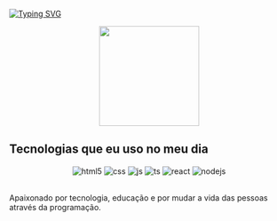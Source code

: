 [![Typing SVG](https://readme-typing-svg.herokuapp.com/?color=e34f26&size=35&center=true&vCenter=true&width=1000&lines=HELLO,+My+name+is+Junielson+Diniz;I'm+31+years+old;I'm+from+Brazil;Be+Welcome!+:%29)](https://git.io/typing-svg)

<div align="center">
    <img height="180em" alt-"Junielson Diniz github stats" src="https://github-readme-stats.vercel.app/api?username=JSDiniz&show_icons=true&theme=dracula&title_color=e34f26"/>
<!--     <img height="180em" src="https://github-readme-stats.vercel.app/api/top-langs/?username=JSDiniz&layout=compact&langs_count=7&theme=dracula"/> -->
</div>

## Tecnologias que eu uso no meu dia

<div align="center" style="display: inline_block">
  <img align="center" alt="html5" src="https://img.shields.io/badge/HTML5-E34F26?style=for-the-badge&logo=html5&logoColor=white" />
  <img align="center" alt="css" src="https://img.shields.io/badge/CSS3-1572B6?style=for-the-badge&logo=css3&logoColor=white" />
  <img align="center" alt="js" src="https://img.shields.io/badge/JavaScript-F7DF1E?style=for-the-badge&logo=javascript&logoColor=black" />
  <img align="center" alt="ts" src="https://img.shields.io/badge/TypeScript-007ACC?style=for-the-badge&logo=typescript&logoColor=white" />
  <img align="center" alt="react" src="https://img.shields.io/badge/React-20232A?style=for-the-badge&logo=react&logoColor=61DAFB" />
  <img align="center" alt="nodejs" src="https://img.shields.io/badge/Node.js-43853D?style=for-the-badge&logo=node.js&logoColor=white" />
</div><br/>

Apaixonado por tecnologia, educação e por mudar a vida das pessoas através da programação.
